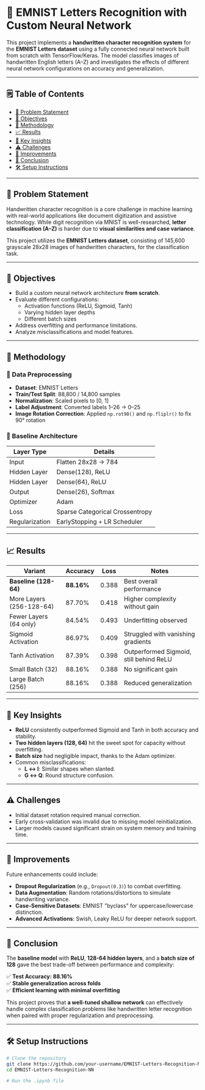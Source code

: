 # 🧠 EMNIST Letters Recognition with Custom Neural Network

This project implements a **handwritten character recognition system** for the **EMNIST Letters dataset** using a fully connected neural network built from scratch with TensorFlow/Keras. The model classifies images of handwritten English letters (A–Z) and investigates the effects of different neural network configurations on accuracy and generalization.

---

## 🗒️ Table of Contents

- [📌 Problem Statement](#-problem-statement)
- [🎯 Objectives](#-objectives)
- [🧪 Methodology](#-methodology)
- [📈 Results](#-results)
- [🧠 Key Insights](#-key-insights)
- [⚠️ Challenges](#️-challenges)
- [🚀 Improvements](#-improvements)
- [📎 Conclusion](#-conclusion)
- [🛠️ Setup Instructions](#️-setup-instructions)

---

## 📌 Problem Statement

Handwritten character recognition is a core challenge in machine learning with real-world applications like document digitization and assistive technology. While digit recognition via MNIST is well-researched, **letter classification (A–Z)** is harder due to **visual similarities and case variance**.

This project utilizes the **EMNIST Letters dataset**, consisting of 145,600 grayscale 28x28 images of handwritten characters, for the classification task.

---

## 🎯 Objectives

- Build a custom neural network architecture **from scratch**.
- Evaluate different configurations:
  - Activation functions (ReLU, Sigmoid, Tanh)
  - Varying hidden layer depths
  - Different batch sizes
- Address overfitting and performance limitations.
- Analyze misclassifications and model features.

---

## 🧪 Methodology

### 📁 Data Preprocessing
- **Dataset**: EMNIST Letters
- **Train/Test Split**: 88,800 / 14,800 samples
- **Normalization**: Scaled pixels to [0, 1]
- **Label Adjustment**: Converted labels 1–26 → 0–25
- **Image Rotation Correction**: Applied `np.rot90()` and `np.fliplr()` to fix 90° rotation

### 🧱 Baseline Architecture

| Layer Type   | Details                        |
|--------------|--------------------------------|
| Input        | Flatten 28x28 → 784            |
| Hidden Layer | Dense(128), ReLU               |
| Hidden Layer | Dense(64), ReLU                |
| Output       | Dense(26), Softmax             |
| Optimizer    | Adam                           |
| Loss         | Sparse Categorical Crossentropy|
| Regularization | EarlyStopping + LR Scheduler |

---

## 📈 Results

| Variant            | Accuracy | Loss   | Notes                                           |
|--------------------|----------|--------|--------------------------------------------------|
| **Baseline (128-64)** | **88.16%** | 0.388  | Best overall performance                         |
| More Layers (256-128-64) | 87.70%   | 0.418  | Higher complexity without gain                   |
| Fewer Layers (64 only)   | 84.54%   | 0.493  | Underfitting observed                            |
| Sigmoid Activation       | 86.97%   | 0.409  | Struggled with vanishing gradients               |
| Tanh Activation          | 87.39%   | 0.398  | Outperformed Sigmoid, still behind ReLU          |
| Small Batch (32)         | 88.16%   | 0.388  | No significant gain                              |
| Large Batch (256)        | 88.16%   | 0.388  | Reduced generalization                           |

---

## 🧠 Key Insights

- **ReLU** consistently outperformed Sigmoid and Tanh in both accuracy and stability.
- **Two hidden layers (128, 64)** hit the sweet spot for capacity without overfitting.
- **Batch size** had negligible impact, thanks to the Adam optimizer.
- Common misclassifications:
  - **L ↔ I**: Similar shapes when slanted.
  - **G ↔ Q**: Round structure confusion.

---

## ⚠️ Challenges

- Initial dataset rotation required manual correction.
- Early cross-validation was invalid due to missing model reinitialization.
- Larger models caused significant strain on system memory and training time.

---

## 🚀 Improvements

Future enhancements could include:

- **Dropout Regularization** (e.g., `Dropout(0.3)`) to combat overfitting.
- **Data Augmentation**: Random rotations/distortions to simulate handwriting variance.
- **Case-Sensitive Datasets**: EMNIST "byclass" for uppercase/lowercase distinction.
- **Advanced Activations**: Swish, Leaky ReLU for deeper network support.

---

## 📎 Conclusion

The **baseline model** with **ReLU**, **128-64 hidden layers**, and a **batch size of 128** gave the best trade-off between performance and complexity:

✅ **Test Accuracy: 88.16%**  
✅ **Stable generalization across folds**  
✅ **Efficient learning with minimal overfitting**

This project proves that **a well-tuned shallow network** can effectively handle complex classification problems like handwritten letter recognition when paired with proper regularization and preprocessing.

---

## 🛠️ Setup Instructions

```bash
# Clone the repository
git clone https://github.com/your-username/EMNIST-Letters-Recognition-NN.git
cd EMNIST-Letters-Recognition-NN

# Run the .ipynb file